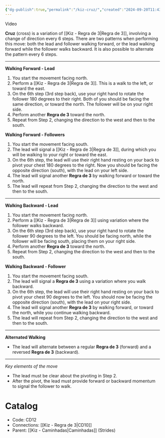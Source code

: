 ```yaml
---
{"dg-publish":true,"permalink":"/kiz-cruz/","created":"2024-09-20T11:43:50.541-04:00","updated":"2024-10-25T15:53:40.156-04:00"}
---
```



Video

**Cruz** (cross) is a variation of [[Kiz - Regra de 3\|Regra de 3]], involving a change of direction every 6 steps. There are two patterns when performing this move: both the lead and follower walking forward, or the lead walking forward while the follower walks backward. It is also possible to alternate the pattern every 6 steps.

---

**Walking Forward - Lead**
1. You start the movement facing north.
2. Perform a [[Kiz - Regra de 3\|Regra de 3]]. This is a walk to the left, or toward the east.
3. On the 6th step (3rd step back), use your right hand to rotate the follower 180 degrees to their right. Both of you should be facing the same direction, or toward the north. The follower will be on your right side.
4. Perform another **Regra de 3** toward the north.
5. Repeat from Step 2, changing the direction to the west and then to the south.

**Walking Forward - Followers**
1. You start the movement facing south.
2. The lead will signal a [[Kiz - Regra de 3\|Regra de 3]], during which you will be walking to your right or toward the east.
3. On the 6th step, the lead will use their right hand resting on your back to pivot your chest 180 degrees to the right. Now you should be facing the opposite direction (south), with the lead on your left side.
4. The lead will signal another **Regra de 3** by walking forward or toward the north.
5. The lead will repeat from Step 2, changing the direction to the west and then to the south.

---

**Walking Backward - Lead**
1. You start the movement facing north.
2. Perform a [[Kiz - Regra de 3\|Regra de 3]] using variation where the follower walks backward.
3. On the 6th step (3rd step back), use your right hand to rotate the follower 90 degrees to the left. You should be facing north, while the follower will be facing south, placing them on your right side.
4. Perform another **Regra de 3** toward the north.
5. Repeat from Step 2, changing the direction to the west and then to the south.

**Walking Backward - Follower**
1. You start the movement facing south.
2. The lead will signal a **Regra de 3** using a variation where you walk backward.
3. On the 6th step, the lead will use their right hand resting on your back to pivot your chest 90 degrees to the left. You should now be facing the opposite direction (south), with the lead on your right side.
4. The lead will signal another **Regra de 3** by walking forward, or toward the north, while you continue walking backward.
5. The lead will repeat from Step 2, changing the direction to the west and then to the south.

---

**Alternated Walking**
- The lead will alternate between a regular **Regra de 3** (forward) and a reversed **Regra de 3** (backward).

---

*Key elements of the move*
- The lead must be clear about the pivoting in Step 2.
- After the pivot, the lead must provide forward or backward momentum to signal the follower to walk.

# Catalog

- Code: CD12
- Connections: [[Kiz - Regra de 3\|CD10]]
- Parent: [[Kiz - Caminhadas\|Caminhadas]] (Strides)
